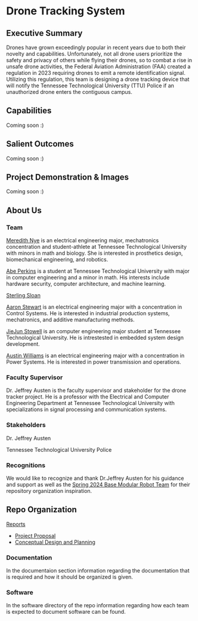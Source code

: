 # Drone Tracking System
## Executive Summary

Drones have grown exceedingly popular in recent years due to both their novelty and capabilities. Unfortunately, not all drone users prioritize the safety and privacy of others while flying their drones, so to combat a rise in unsafe drone activities, the Federal Aviation Administration (FAA) created a regulation in 2023 requiring drones to emit a remote identification signal. Utilizing this regulation, this team is designing a drone tracking device that will notify the Tennessee Technological University (TTU) Police if an unauthorized drone enters the contiguous campus.

## Capabilities

Coming soon :)

## Salient Outcomes

Coming soon :)

## Project Demonstration & Images

Coming soon :)

## About Us

### Team

[Meredith Nye](https://www.linkedin.com/in/meredith-nye-89455a1b5) is an electrical engineering major, mechatronics concentration and student-athlete at Tennessee Technological University with minors in math and biology. She is interested in prosthetics design, biomechanical engineering, and robotics.

[Abe Perkins](https://www.linkedin.com/in/abraham-perkins-7436a6204/) is a student at Tennessee Technological University with major in computer engineering and a minor in math. His interests include hardware security, computer architecture, and machine learning. 

[Sterling Sloan](www.linkedin.com)

[Aaron Stewart](https://www.linkedin.com/in/aaronjs124) is an electrical engineering major with a concentration in Control Systems. He is interested in industrial production systems, mechatronics, and additive manufacturing methods.

[JieJun Stowell](www.linkedin.com/in/jiejun-s-4b34a8132) is an computer engineering major student at Tennessee Technological University. He is intrestested in embedded system design development.

[Austin Williams](https://www.linkedin.com/in/austingwilliams/) is an electrical engineering major with a concentration in Power Systems. He is interested in power transmission and operations.

### Faculty Supervisor

Dr. Jeffrey Austen is the faculty supervisor and stakeholder for the drone tracker project. He is a professor with the Electrical and Computer Engineering Department at Tennessee Technological University with specializations in signal processing and communication systems.

### Stakeholders

Dr. Jeffrey Austen

Tennessee Technological University Police

### Recognitions

We would like to recognize and thank Dr.Jeffrey Austen for his guidance and support as well as the [Spring 2024 Base Modular Robot Team](https://github.com/TnTech-ECE/Spring2024-Base-Modular-Robot) for their repository organization inspiration.

## Repo Organization

[Reports](/Reports)
  - [Project Proposal](https://github.com/mrnye42/S24_Team1_DroneTracker/blob/main/Reports/Project%20Proposal%20Revisions.pdf)
  - [Conceptual Design and Planning](https://github.com/mrnye42/S24_Team1_DroneTracker/blob/main/Reports/Conceptual%20Design%20and%20Planning%20Final.pdf)

### Documentation

In the documentaion section information regarding the documentation that is required and how it should be organized is given.

### Software

In the software directory of the repo information regarding how each team is expected to document software can be found.
